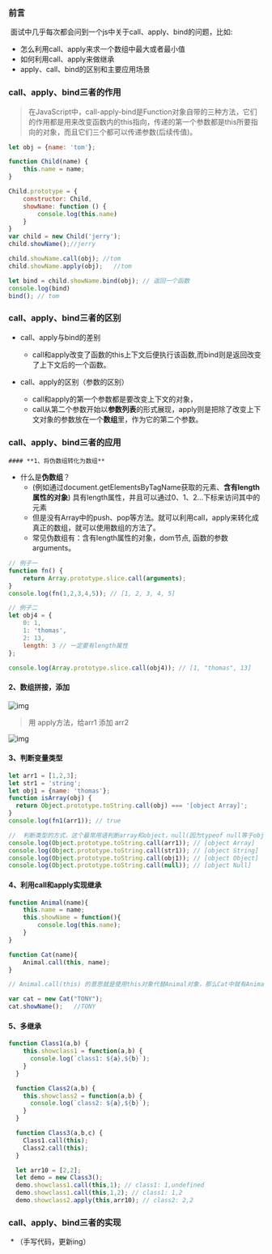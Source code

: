 ### 前言

​	面试中几乎每次都会问到一个js中关于call、apply、bind的问题，比如:

- 怎么利用call、apply来求一个数组中最大或者最小值
- 如何利用call、apply来做继承
- apply、call、bind的区别和主要应用场景



### call、apply、bind三者的作用

> 在JavaScript中，call-apply-bind是Function对象自带的三种方法，它们的作用都是用来改变函数内的this指向，传递的第一个参数都是this所要指向的对象，而且它们三个都可以传递参数(后续传值)。

```javascript
let obj = {name: 'tom'};

function Child(name) {
    this.name = name;
}

Child.prototype = {
    constructor: Child,
    showName: function () {
        console.log(this.name)
    }
}
var child = new Child('jerry');
child.showName();//jerry

child.showName.call(obj); //tom
child.showName.apply(obj);   //tom

let bind = child.showName.bind(obj); // 返回一个函数
console.log(bind)
bind(); // tom
```



### call、apply、bind三者的区别

* call、apply与bind的差别
  * call和apply改变了函数的this上下文后便执行该函数,而bind则是返回改变了上下文后的一个函数。

* call、apply的区别（参数的区别）
  * call和apply的第一个参数都是要改变上下文的对象，
  * call从第二个参数开始以**参数列表**的形式展现，apply则是把除了改变上下文对象的参数放在一个**数组**里，作为它的第二个参数。



### call、apply、bind三者的应用

	#### **1、将伪数组转化为数组**

 * 什么是**伪数组**？
   	*  (例如通过document.getElementsByTagName获取的元素、**含有length属性的对象**) 具有length属性，并且可以通过0、1、2…下标来访问其中的元素
   	* 但是没有Array中的push、pop等方法。就可以利用call，apply来转化成真正的数组，就可以使用数组的方法了。
   	* 常见伪数组有：含有length属性的对象，dom节点, 函数的参数arguments。

```javascript
// 例子一
function fn() {
    return Array.prototype.slice.call(arguments);
}
console.log(fn(1,2,3,4,5)); // [1, 2, 3, 4, 5]

// 例子二
let obj4 = {
    0: 1,
    1: 'thomas',
    2: 13,
    length: 3 // 一定要有length属性
};

console.log(Array.prototype.slice.call(obj4)); // [1, "thomas", 13]
```



#### **2、数组拼接，添加**

![img](https://img2020.cnblogs.com/blog/1406446/202007/1406446-20200709152406310-1144230979.png)

> 用 apply方法，给arr1 添加 arr2

![img](https://img2020.cnblogs.com/blog/1406446/202007/1406446-20200709152511659-990233419.png)



#### **3、判断变量类型**

```javascript
let arr1 = [1,2,3];
let str1 = 'string';
let obj1 = {name: 'thomas'};
function isArray(obj) {
  return Object.prototype.toString.call(obj) === '[object Array]';
}
console.log(fn1(arr1)); // true

//  判断类型的方式，这个最常用语判断array和object，null(因为typeof null等于object)  
console.log(Object.prototype.toString.call(arr1)); // [object Array]
console.log(Object.prototype.toString.call(str1)); // [object String]
console.log(Object.prototype.toString.call(obj1)); // [object Object]
console.log(Object.prototype.toString.call(null)); // [object Null]
```



#### **4、利用call和apply实现继承**

```javascript
function Animal(name){      
    this.name = name;      
    this.showName = function(){      
        console.log(this.name);      
    }      
}      

function Cat(name){    
    Animal.call(this, name);    
}      

// Animal.call(this) 的意思就是使用this对象代替Animal对象，那么Cat中就有Animal的所有属性和方法了，Cat对象就能够直接调用Animal的方法以及属性了

var cat = new Cat("TONY");     
cat.showName();   //TONY
```



#### **5、多继承** 

```javascript
function Class1(a,b) {
    this.showclass1 = function(a,b) {
      console.log(`class1: ${a},${b}`);
    }
  }

  function Class2(a,b) {
    this.showclass2 = function(a,b) {
      console.log(`class2: ${a},${b}`);
    }
  }

  function Class3(a,b,c) {
    Class1.call(this);
    Class2.call(this);
  }

  let arr10 = [2,2];
  let demo = new Class3();
  demo.showclass1.call(this,1); // class1: 1,undefined
  demo.showclass1.call(this,1,2); // class1: 1,2
  demo.showclass2.apply(this,arr10); // class2: 2,2
```



### call、apply、bind三者的实现

​	* （手写代码，更新ing）

